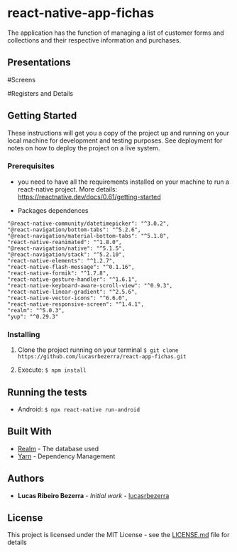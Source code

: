 # react-native-app-fichas

The application has the function of managing a list of customer forms and collections 
and their respective information and purchases.

## Presentations

#Screens




#Registers and Details



## Getting Started

These instructions will get you a copy of the project up and running on your local machine for development 
and testing purposes. See deployment for notes on how to deploy the project on a live system.

### Prerequisites

* you need to have all the requirements installed on your machine to run a react-native project.
More details: https://reactnative.dev/docs/0.61/getting-started 

* Packages dependences
```
"@react-native-community/datetimepicker": "^3.0.2",
"@react-navigation/bottom-tabs": "^5.2.6",
"@react-navigation/material-bottom-tabs": "^5.1.8",
"react-native-reanimated": "^1.8.0",
"@react-navigation/native": "^5.1.5",
"@react-navigation/stack": "^5.2.10",
"react-native-elements": "^1.2.7",
"react-native-flash-message": "^0.1.16",
"react-native-formik": "^1.7.8",
"react-native-gesture-handler": "^1.6.1",
"react-native-keyboard-aware-scroll-view": "^0.9.3",
"react-native-linear-gradient": "^2.5.6",
"react-native-vector-icons": "^6.6.0",
"react-native-responsive-screen": "^1.4.1",
"realm": "^5.0.3",
"yup": "^0.29.3"
```
### Installing

1. Clone the project running on your terminal
```$ git clone https://github.com/lucasrbezerra/react-app-fichas.git```

2. Execute: 
```$ npm install```

## Running the tests

* Android:
```$ npx react-native run-android```

## Built With

* [Realm](https://realm.io/docs/javascript/latest) - The database used
* [Yarn](https://yarnpkg.com/package/react-native) - Dependency Management


## Authors

* **Lucas Ribeiro Bezerra** - *Initial work* - [lucasrbezerra](https://github.com/lucasrbezerra)


## License

This project is licensed under the MIT License - see the [LICENSE.md](LICENSE.md) file for details